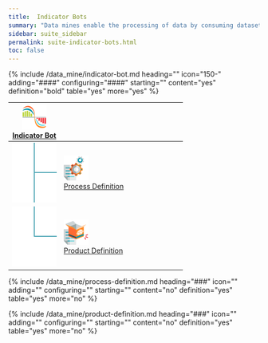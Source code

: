 ```yaml
---
title:  Indicator Bots
summary: "Data mines enable the processing of data by consuming datasets others have produced, performing calculations, and outputting a new value-added data product that others may consume."
sidebar: suite_sidebar
permalink: suite-indicator-bots.html
toc: false
---
```


{% include /data_mine/indicator-bot.md heading="" icon="150-" adding="####" configuring="####" starting="" content="yes" definition="bold" table="yes" more="yes" %}

<table class='hierarchyTable'><thead><tr><th><a href='#indicator-bot' data-toggle='tooltip' data-original-title='{{site.data.data_mine.indicator_bot}}'><img src='images/icons/indicator-bot.png' /><br />Indicator Bot</a></th><th></th><th></th><th></th><th></th><th></th><th></th><th></th><th></th><th></th></tr></thead><tbody>
<tr><td><img src='images/icons/tree-connector-fork.png' /></td><td><a href='#process-definition' data-toggle='tooltip' data-original-title='{{site.data.data_mine.process_definition}}'><img src='images/icons/process-definition.png' /><br />Process Definition</a></td><td></td><td></td><td></td><td></td><td></td><td></td><td></td></tr>
<tr><td><img src='images/icons/tree-connector-elbow.png' /></td><td><a href='#product-definition' data-toggle='tooltip' data-original-title='{{site.data.data_mine.product_definition}}'><img src='images/icons/product-definition.png' /><br />Product Definition</a></td><td></td><td></td><td></td><td></td><td></td><td></td><td></td></tr></tbody></table>


{% include /data_mine/process-definition.md heading="###" icon="" adding="" configuring="" starting="" content="no" definition="yes" table="yes" more="no" %}

{% include /data_mine/product-definition.md heading="###" icon="" adding="" configuring="" starting="" content="no" definition="yes" table="yes" more="no" %}